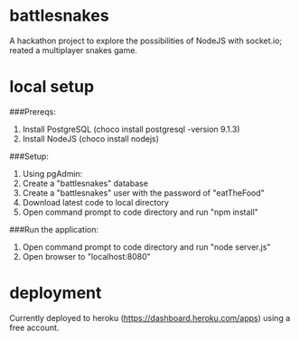 # battlesnakes
A hackathon project to explore the possibilities of NodeJS with socket.io; reated a multiplayer snakes game.

# local setup
###Prereqs:
1. Install PostgreSQL (choco install postgresql -version 9.1.3)
2. Install NodeJS (choco install nodejs)

###Setup:
1. Using pgAdmin:
  1. Create a "battlesnakes" database
  2. Create a "battlesnakes" user with the password of "eatTheFood"
2. Download latest code to local directory 
3. Open command prompt to code directory and run "npm install" 

###Run the application:
1. Open command prompt to code directory and run "node server.js"
2. Open browser to "localhost:8080"

# deployment
Currently deployed to heroku (https://dashboard.heroku.com/apps) using a free account.
